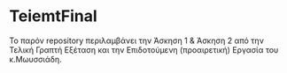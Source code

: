 # TeiemtFinal
Το παρόν repository περιλαμβάνει την Άσκηση 1 & Άσκηση 2 από την Τελική Γραπτή Εξέταση
και την Επιδοτούμενη (προαιρετική) Εργασία του κ.Μωυσσιάδη.
